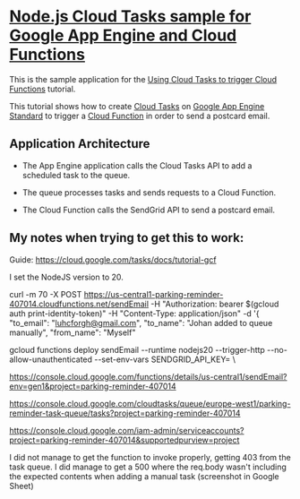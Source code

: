 # [Node.js Cloud Tasks sample for Google App Engine and Cloud Functions][tutorial-link]

This is the sample application for the
[Using Cloud Tasks to trigger Cloud Functions][tutorial-link] tutorial.

This tutorial shows how to create [Cloud Tasks][cloud-tasks] on
[Google App Engine Standard][gae-std] to trigger a [Cloud Function][cloud-func]
in order to send a postcard email.

## Application Architecture

* The App Engine application calls the Cloud Tasks API to add a scheduled task
to the queue.

* The queue processes tasks and sends requests to a Cloud Function.

* The Cloud Function calls the SendGrid API to send a postcard email.

[tutorial-link]: https://cloud.google.com/tasks/docs/tutorial-gcf
[cloud-tasks]: https://cloud.google.com/tasks/docs/
[gae-std]: https://cloud.google.com/appengine/docs/standard/nodejs/
[cloud-func]: https://cloud.google.com/functions/

## My notes when trying to get this to work:

Guide: https://cloud.google.com/tasks/docs/tutorial-gcf

I set the NodeJS version to 20.

curl -m 70 -X POST https://us-central1-parking-reminder-407014.cloudfunctions.net/sendEmail -H "Authorization: bearer $(gcloud auth print-identity-token)" -H "Content-Type: application/json" -d '{ "to_email": "luhcforgh@gmail.com", "to_name": "Johan added to queue manually", "from_name": "Myself" 


gcloud functions deploy sendEmail --runtime nodejs20 --trigger-http   --no-allow-unauthenticated   --set-env-vars SENDGRID_API_KEY=<secret-redacted> \


https://console.cloud.google.com/functions/details/us-central1/sendEmail?env=gen1&project=parking-reminder-407014

https://console.cloud.google.com/cloudtasks/queue/europe-west1/parking-reminder-task-queue/tasks?project=parking-reminder-407014

https://console.cloud.google.com/iam-admin/serviceaccounts?project=parking-reminder-407014&supportedpurview=project

I did not manage to get the function to invoke properly, getting 403 from the task queue. I did manage to get a 500 where the req.body wasn't including the expected contents when adding a manual task (screenshot in Google Sheet)